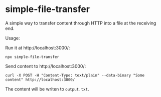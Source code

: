 # simple-file-transfer

A simple way to transfer content through HTTP into a file at the receiving end.

Usage:


Run it at http://localhost:3000/:

```
npx simple-file-transfer
```

Send content to http://localhost:3000/:

```
curl -X POST -H "Content-Type: text/plain" --data-binary "Some content" http://localhost:3000/
```

The content will be writen to `output.txt`.
